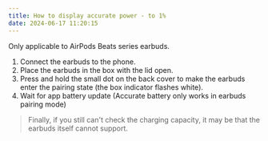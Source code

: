 ```yaml
---
title: How to display accurate power - to 1%
date: 2024-06-17 11:20:15
---
```


Only applicable to AirPods Beats series earbuds.
1. Connect the earbuds to the phone.
2. Place the earbuds in the box with the lid open.
3. Press and hold the small dot on the back cover to make the earbuds enter the pairing state (the box indicator flashes white).
4. Wait for app battery update (Accurate battery only works in earbuds pairing mode)

> Finally, if you still can't check the charging capacity, it may be that the earbuds itself cannot support.
